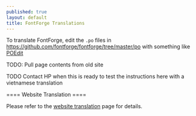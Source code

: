 ```yaml
---
published: true
layout: default
title: FontForge Translations
---
```


To translate FontForge, edit the `.po` files in https://github.com/fontforge/fontforge/tree/master/po with something like [POEdit](http://en.wikipedia.org/wiki/Poedit) 

TODO: Pull page contents from old site

TODO Contact HP when this is ready to test the instructions here with a vietnamese translation

==== Website Translation ====

Please refer to the [website translation](/about/site/index.html) page for details.
